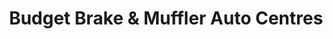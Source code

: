 ---
title: "Budget Brake & Muffler Auto Centres"
url: /surrey/budget-brake-and-muffler-auto-centres-fraser-highway/
shop: car repair
---